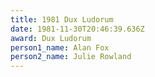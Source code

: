 ```yaml
---
title: 1981 Dux Ludorum
date: 1981-11-30T20:46:39.636Z
award: Dux Ludorum
person1_name: Alan Fox
person2_name: Julie Rowland
---
```


